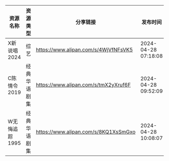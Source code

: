 | 资源名称      | 资源类型   | 分享链接                                 | 发布时间                |
| --------- | ------ | ------------------------------------ | ------------------- |
| X新说唱2024  | 综艺     | https://www.alipan.com/s/4WjVfNFsVK5 | 2024-04-28 07:18:08 |
| C陈情令2019  | 经典华语剧集 | https://www.alipan.com/s/tmX2yXruf6F | 2024-04-28 09:52:09 |
| W无悔追踪1995 | 经典华语剧集 | https://www.alipan.com/s/8KQ1XsSmGxo | 2024-04-28 10:08:07 |
